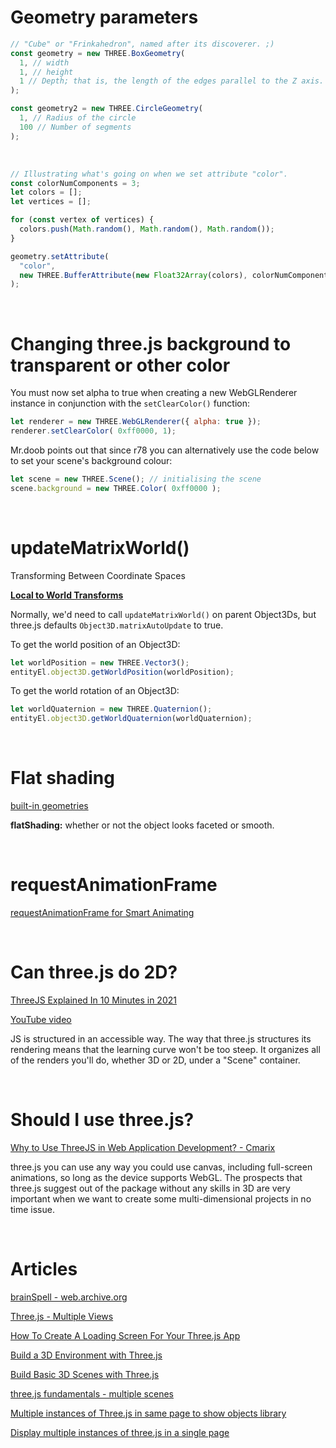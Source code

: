 # Geometry parameters

```js
// "Cube" or "Frinkahedron", named after its discoverer. ;)
const geometry = new THREE.BoxGeometry(
  1, // width
  1, // height
  1 // Depth; that is, the length of the edges parallel to the Z axis.
);

const geometry2 = new THREE.CircleGeometry(
  1, // Radius of the circle
  100 // Number of segments
);
```

<br>

```js
// Illustrating what's going on when we set attribute "color".
const colorNumComponents = 3;
let colors = [];
let vertices = [];

for (const vertex of vertices) {
  colors.push(Math.random(), Math.random(), Math.random());
}

geometry.setAttribute(
  "color",
  new THREE.BufferAttribute(new Float32Array(colors), colorNumComponents)
);
```

<br>

# Changing three.js background to transparent or other color

<!-- https://stackoverflow.com/questions/16177056/changing-three-js-background-to-transparent-or-other-color#16177178 -->

You must now set alpha to true when creating a new WebGLRenderer instance in conjunction with the `setClearColor()` function:


```js
let renderer = new THREE.WebGLRenderer({ alpha: true });
renderer.setClearColor( 0xff0000, 1);
```

Mr.doob points out that since r78 you can alternatively use the code below to set your scene's background colour:

```js
let scene = new THREE.Scene(); // initialising the scene
scene.background = new THREE.Color( 0xff0000 );
```

<br>

# updateMatrixWorld()

Transforming Between Coordinate Spaces

**[Local to World Transforms](https://aframe.io/docs/1.3.0/introduction/developing-with-threejs.html#local-to-world-transforms)**

Normally, we'd need to call `updateMatrixWorld()` on parent Object3Ds, but three.js defaults `Object3D.matrixAutoUpdate` to true.


To get the world position of an Object3D:

```js
let worldPosition = new THREE.Vector3();
entityEl.object3D.getWorldPosition(worldPosition);
```

To get the world rotation of an Object3D:

```js
let worldQuaternion = new THREE.Quaternion();
entityEl.object3D.getWorldQuaternion(worldQuaternion);
```

<br>

# Flat shading

[built-in geometries](https://discoverthreejs.com/book/first-steps/built-in-geometries/)

**flatShading:** whether or not the object looks faceted or smooth.

<br>

# requestAnimationFrame

[requestAnimationFrame for Smart Animating](https://www.paulirish.com/2011/requestanimationframe-for-smart-animating/)

<br>

# Can three.js do 2D?

[ThreeJS Explained In 10 Minutes in 2021](https://www.kofi-group.com/threejs-explained-in-10-minutes/)

[YouTube video](https://www.youtube.com/watch?v=ZiT2tN2eEro)

JS is structured in an accessible way. The way that three.js structures its rendering means that the learning curve won't be too steep. It organizes all of the renders you'll do, whether 3D or 2D, under a "Scene" container.

<br>

# Should I use three.js?

[Why to Use ThreeJS in Web Application Development? - Cmarix](https://www.cmarix.com/blog/why-to-use-threejs-in-web-application-development/)

three.js you can use any way you could use canvas, including full-screen animations, so long as the device supports WebGL. The prospects that three.js suggest out of the package without any skills in 3D are very important when we want to create some multi-dimensional projects in no time issue.

<br>

# Articles

[brainSpell - web.archive.org](https://web.archive.org/web/20180206125803/http://brainspell.org/article/24996404)

[Three.js - Multiple Views](https://ryansblog.xyz/post/e2610e26-ffea-4594-97e2-703cef49d614)

[How To Create A Loading Screen For Your Three.js App](https://www.youtube.com/watch?v=zMzuPIiznQ4)

[Build a 3D Environment with Three.js](https://www.codecademy.com/article/brandondusch/build-a-3d-environment-with-three-js)

[Build Basic 3D Scenes with Three.js](https://javascript.plainenglish.io/three-js-lesson-1-building-basic-3d-scenes-with-three-js-e06d05c28feb)

[three.js fundamentals - multiple scenes](https://threejsfundamentals.org/threejs/lessons/threejs-multiple-scenes.html)

[Multiple instances of Three.js in same page to show objects library](https://discourse.threejs.org/t/multiple-instances-of-three-js-in-same-page-to-show-objects-library/18341)

[Display multiple instances of three.js in a single page](https://stackoverflow.com/questions/33959538/display-multiple-instances-of-three-js-in-a-single-page)
